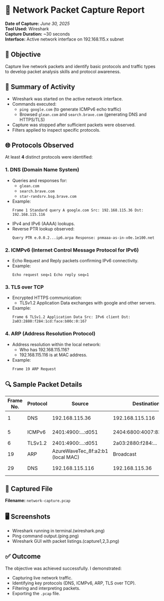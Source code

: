 # 📄 Network Packet Capture Report

**Date of Capture:** *June 30, 2025*  
**Tool Used:** Wireshark  
**Capture Duration:** ~30 seconds  
**Interface:** Active network interface on 192.168.115.x subnet

## 🎯 Objective

Capture live network packets and identify basic protocols and traffic types to develop packet analysis skills and protocol awareness.

## 📝 Summary of Activity

* Wireshark was started on the active network interface.
* Commands executed:
   * `ping google.com` (to generate ICMPv6 echo traffic)
   * Browsed `glean.com` and `search.brave.com` (generating DNS and HTTPS/TLS)
* Capture was stopped after sufficient packets were observed.
* Filters applied to inspect specific protocols.

## 🌐 Protocols Observed

At least **4** distinct protocols were identified:

### 1. DNS (Domain Name System)
* Queries and responses for:
   * `glean.com`
   * `search.brave.com`
   * `star-randsrv.bsg.brave.com`
* Example:
  ```
  Frame 1 Standard query A google.com Src: 192.168.115.36 Dst: 192.168.115.116
  ```
* IPv4 and IPv6 (AAAA) lookups.
* Reverse PTR lookup observed:
  ```
  Query PTR e.0.0.2...ip6.arpa Response: pnmaaa-as-in-x0e.1e100.net
  ```

### 2. ICMPv6 (Internet Control Message Protocol for IPv6)
* Echo Request and Reply packets confirming IPv6 connectivity.
* Example:
  ```
  Echo request seq=1 Echo reply seq=1
  ```

### 3. TLS over TCP
* Encrypted HTTPS communication:
   * TLSv1.2 Application Data exchanges with google and other servers.
* Example:
  ```
  Frame 6 TLSv1.2 Application Data Src: IPv6 client Dst: 2a03:2880:f284:1cd:face:b00c:0:167
  ```

### 4. ARP (Address Resolution Protocol)
* Address resolution within the local network:
   * Who has 192.168.115.116?
   * 192.168.115.116 is at MAC address.
* Example:
  ```
  Frame 19 ARP Request
  ```

## 🔍 Sample Packet Details

| Frame No. | Protocol | Source | Destination | Details |
|-----------|----------|--------|-------------|---------|
| 1 | DNS | 192.168.115.36 | 192.168.115.116 | Query A google.com |
| 5 | ICMPv6 | 2401:4900:...:d051 | 2404:6800:4007:835::200e | Echo request seq=1 |
| 6 | TLSv1.2 | 2401:4900:...:d051 | 2a03:2880:f284:... | Application Data |
| 19 | ARP | AzureWaveTec_8f:a2:b1 (local MAC) | Broadcast | Who has 192.168.115.116? |
| 29 | DNS | 192.168.115.116 | 192.168.115.36 | Response A search.brave.com |

## 📂 Captured File

**Filename:** `network-capture.pcap`

## 🖥️ Screenshots

* Wireshark running in terminal.(wireshark.png)
* Ping command output.(ping.png)
* Wireshark GUI with packet listings.(capture1,2,3.png)


## ✅ Outcome

The objective was achieved successfully. I demonstrated:
* Capturing live network traffic.
* Identifying key protocols (DNS, ICMPv6, ARP, TLS over TCP).
* Filtering and interpreting packets.
* Exporting the `.pcap` file.